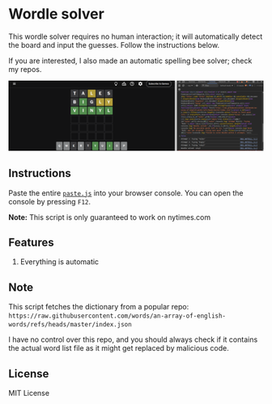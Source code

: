# Wordle solver

This wordle solver requires no human interaction; it will automatically detect the board and input the guesses. Follow the instructions below. 

If you are interested, I also made an automatic spelling bee solver; check my repos.

![demo](/image.png)

## Instructions

Paste the entire [`paste.js`](/paste.js) into your browser console. You can open the console by pressing `F12`.

**Note:** This script is only guaranteed to work on nytimes.com

## Features

1. Everything is automatic

## Note
This script fetches the dictionary from a popular repo: `https://raw.githubusercontent.com/words/an-array-of-english-words/refs/heads/master/index.json`

I have no control over this repo, and you should always check if it contains the actual word list file as it might get replaced by malicious code.

## License

MIT License
